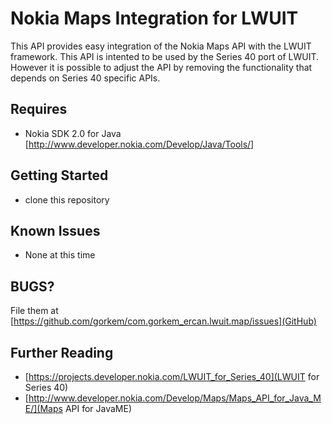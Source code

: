 Nokia Maps Integration for LWUIT
===

This API provides easy integration of the Nokia Maps API with the LWUIT framework. This 
API is intented to be used by the Series 40 port of LWUIT. However it is possible to adjust the API 
by removing the functionality that depends on Series 40 specific APIs.


Requires
---

- Nokia SDK 2.0 for Java [http://www.developer.nokia.com/Develop/Java/Tools/]


Getting Started
---
- clone this repository 

Known Issues
---
- None at this time

BUGS?
-----
File them at [https://github.com/gorkem/com.gorkem_ercan.lwuit.map/issues](GitHub)



Further Reading
---

- [https://projects.developer.nokia.com/LWUIT_for_Series_40](LWUIT for Series 40)
- [http://www.developer.nokia.com/Develop/Maps/Maps_API_for_Java_ME/](Maps API for JavaME)
